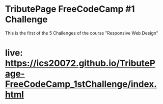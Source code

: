 # TributePage FreeCodeCamp #1 Challenge
This is the first of the 5 Challenges of the course "Responsive Web Design"

# live: https://ics20072.github.io/TributePage-FreeCodeCamp_1stChallenge/index.html
